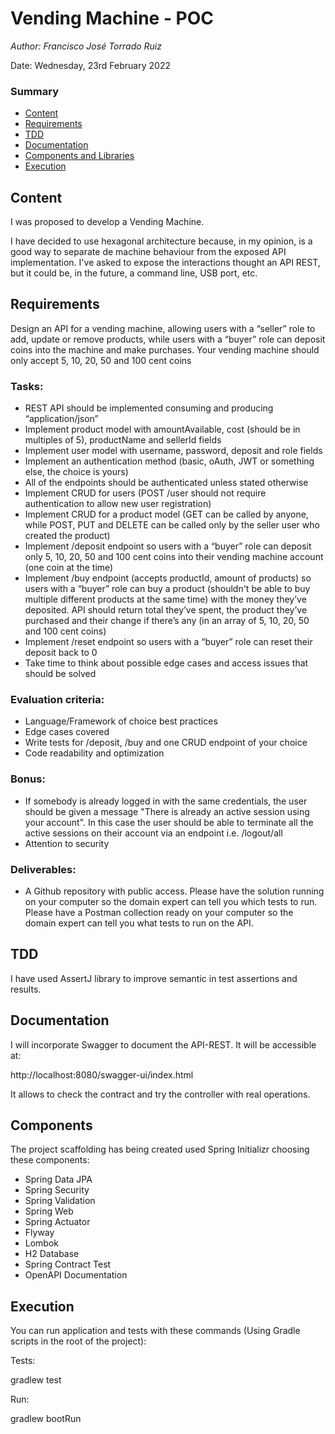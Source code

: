 # Vending Machine - POC

_Author: Francisco José Torrado Ruiz_

Date: Wednesday, 23rd February 2022

### Summary

- [Content](#Content)
- [Requirements](#Requirements)
- [TDD](#TDD)
- [Documentation](#Documentation)
- [Components and Libraries](#Components)
- [Execution](#Execution)

## Content

I was proposed to develop a Vending Machine.

I have decided to use hexagonal architecture because, in my opinion, is a good way to separate de machine behaviour from
the exposed API implementation. I've asked to expose the interactions thought an API REST, but it could be, in the
future, a command line, USB port, etc.

## Requirements

Design an API for a vending machine, allowing users with a “seller” role to add, update
or remove products, while users with a “buyer” role can deposit coins into the machine
and make purchases. Your vending machine should only accept 5, 10, 20, 50 and 100
cent coins

### Tasks:
 - REST API should be implemented consuming and producing “application/json”
 - Implement product model with amountAvailable, cost (should be in multiples of 5), productName and sellerId fields
 - Implement user model with username, password, deposit and role fields
 - Implement an authentication method (basic, oAuth, JWT or something else, the choice is yours)
 - All of the endpoints should be authenticated unless stated otherwise
 - Implement CRUD for users (POST /user should not require authentication to allow new user registration)
 - Implement CRUD for a product model (GET can be called by anyone, while POST, PUT and DELETE can be called only by the seller user who created the product)
 - Implement /deposit endpoint so users with a “buyer” role can deposit only 5, 10, 20, 50 and 100 cent coins into their vending machine account (one coin at the time)
 - Implement /buy endpoint (accepts productId, amount of products) so users with a “buyer” role can buy a product (shouldn't be able to buy multiple different products at the same time) with the money they’ve deposited. API should return total they’ve spent, the product they’ve purchased and their change if there’s any (in an array of 5, 10, 20, 50 and 100 cent coins)
 - Implement /reset endpoint so users with a “buyer” role can reset their deposit back to 0
 - Take time to think about possible edge cases and access issues that should be solved

### Evaluation criteria:
 - Language/Framework of choice best practices
 - Edge cases covered
 - Write tests for /deposit, /buy and one CRUD endpoint of your choice
 - Code readability and optimization

### Bonus:
 - If somebody is already logged in with the same credentials, the user should be given a message "There is already an active session using your account". In this case the user should be able to terminate all the active sessions on their account via an endpoint i.e. /logout/all
 - Attention to security

### Deliverables:
 - A Github repository with public access. Please have the solution running on your computer so the domain expert can tell you which tests to run. Please have a Postman collection ready on your computer so the domain expert can tell you what tests to run on the API.

## TDD

I have used AssertJ library to improve semantic in test assertions and results.

## Documentation

I will incorporate Swagger to document the API-REST. It will be accessible at:

http://localhost:8080/swagger-ui/index.html

It allows to check the contract and try the controller with real operations.

## Components

The project scaffolding has being created used Spring Initializr choosing these components:

- Spring Data JPA
- Spring Security
- Spring Validation
- Spring Web
- Spring Actuator
- Flyway
- Lombok
- H2 Database
- Spring Contract Test
- OpenAPI Documentation

## Execution

You can run application and tests with these commands (Using Gradle scripts in the root of the project):

Tests:

gradlew test

Run:

gradlew bootRun

